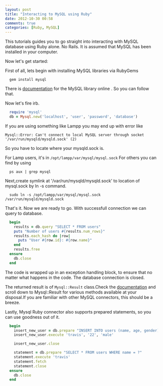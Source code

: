 ```yaml
---
layout: post
title: "Interacting to MySQL using Ruby"
date: 2012-10-30 00:58
comments: true
categories: [Ruby, MySQL]
---
```


This tutorials guides you to go straight into interacting with MySQL database using Ruby alone. No Rails.
It is assumed that MySQL has been installed in your computer.

Now let's get started:

First of all, lets begin with installing MySQL libraries via RubyGems

``` shell
  gem install mysql
```
There is [documentation](http://www.tmtm.org/en/mysql/ruby/) for the MySQL library online . So you can follow that.

Now let's fire irb.

``` ruby
  require 'mysql'
  db = Mysql.new('localhost', 'user', 'password', 'database')
```
<!-- more -->

If you are using something like Lampp you may end up with error like

` Mysql::Error: Can't connect to local MySQL server through socket '/var/run/mysqld/mysqld.sock' (2) `

So you have to locate where your mysqld.sock is.

For Lamp users, it's in `/opt/lampp/var/mysql/mysql.sock`
For others you can find by using

```shell
  ps aux | grep mysql
```

Next,create symlink at '/var/run/mysqld/mysqld.sock' to location of mysql.sock by ln -s command.

``` shell
  sudo ln -s /opt/lampp/var/mysql/mysql.sock /var/run/mysqld/mysqld.sock
```

That's it. Now we are ready to go.
With successfull connection we can query to database.

``` ruby
  begin
    results = db.query "SELECT * FROM users"
    puts "Number of users #{results.num_rows}"
    results.each_hash do |row|
      puts "User #{row.id}: #{row.name}"
    end
    results.free
  ensure
    db.close
  end
```

The code is wrapped up in an exception handling block, to ensure that no matter what happens in the code. The database connection is closed.

The returned result is of `Mysql::Result` class.Check the [documentation](http://www.tmtm.org/en/mysql/ruby/) and scroll down to Mysql::Result for various methods available at your disposal.If you are familiar with other MySQL connectors, this should be a breeze.

Lastly, Mysql Ruby connector also supports prepared statements, so you can use goodness out of it.

``` ruby
  begin
    insert_new_user = db.prepare "INSERT INTO users (name, age, gender) VALUES (?, ? ,?)"
    insert_new_user.execute 'travis', '22', 'male'

    insert_new_user.close

    statement = db.prepare "SELECT * FROM users WHERE name = ?"
    statement.execute 'travis'
    statement.fetch
    statement.close
  ensure
    db.close
  end
```



